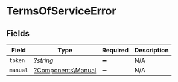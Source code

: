 # TermsOfServiceError


## Fields

| Field                                                   | Type                                                    | Required                                                | Description                                             |
| ------------------------------------------------------- | ------------------------------------------------------- | ------------------------------------------------------- | ------------------------------------------------------- |
| `token`                                                 | *?string*                                               | :heavy_minus_sign:                                      | N/A                                                     |
| `manual`                                                | [?Components\Manual](../../Models/Components/Manual.md) | :heavy_minus_sign:                                      | N/A                                                     |